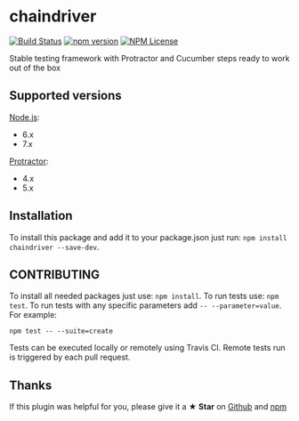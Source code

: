 # chaindriver

[![Build Status](https://travis-ci.org/Marketionist/chaindriver.svg?branch=master)](https://travis-ci.org/Marketionist/chaindriver)
[![npm version](https://img.shields.io/npm/v/chaindriver.svg)](https://www.npmjs.com/package/chaindriver)
[![NPM License](https://img.shields.io/npm/l/chaindriver.svg)](https://github.com/Marketionist/chaindriver/blob/master/LICENSE)

Stable testing framework with Protractor and Cucumber steps ready to work out of the box

## Supported versions
[Node.js](http://nodejs.org/):
- 6.x
- 7.x

[Protractor](https://www.npmjs.com/package/protractor):
- 4.x
- 5.x

## Installation
To install this package and add it to your package.json just run: `npm install chaindriver --save-dev`.

## CONTRIBUTING
To install all needed packages just use: `npm install`.
To run tests use: `npm test`.
To run tests with any specific parameters add `-- --parameter=value`. For example:

```node
npm test -- --suite=create
```

Tests can be executed locally or remotely using Travis CI. Remote tests run is
triggered by each pull request.

## Thanks
If this plugin was helpful for you, please give it a **★ Star** on
[Github](https://github.com/Marketionist/chaindriver) and
[npm](https://www.npmjs.com/package/chaindriver)
